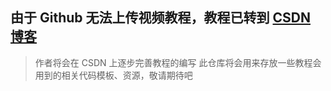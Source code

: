 ## 由于 Github 无法上传视频教程，教程已转到 [CSDN 博客](https://blog.csdn.net/qq_40833810/category_9688932.html)

> 作者将会在 CSDN 上逐步完善教程的编写
> 此仓库将会用来存放一些教程会用到的相关代码模板、资源，敬请期待吧